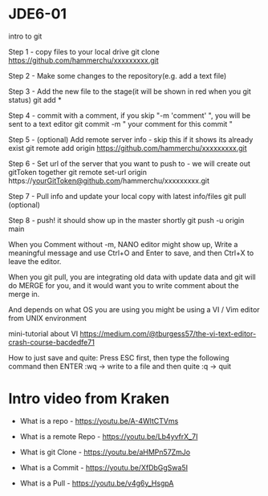# JDE6-01

intro to git

Step 1 - copy files to your local drive git clone https://github.com/hammerchu/xxxxxxxxx.git

Step 2 - Make some changes to the repository(e.g. add a text file)

Step 3 - Add the new file to the stage(it will be shown in red when you git status) git add *

Step 4 - commit with a comment, if you skip "-m 'comment' ", you will be sent to a text editor git commit -m " your comment for this commit "

Step 5 - (optional) Add remote server info - skip this if it shows its already exist git remote add origin https://github.com/hammerchu/xxxxxxxxx.git

Step 6 - Set url of the server that you want to push to - we will create out gitToken together git remote set-url origin https://yourGitToken@github.com/hammerchu/xxxxxxxxx.git

Step 7 - Pull info and update your local copy with latest info/files git pull (optional)

Step 8 - push! it should show up in the master shortly git push -u origin main

When you Comment without -m, NANO editor might show up, Write a meaningful message and use Ctrl+O and Enter to save, and then Ctrl+X to leave the editor.

When you git pull, you are integrating old data with update data and git will do MERGE for you, and it would want you to write comment about the merge in.

And depends on what OS you are using you might be using a VI / Vim editor from UNIX environment

mini-tutorial about VI https://medium.com/@tburgess57/the-vi-text-editor-crash-course-bacdedfe71

How to just save and quite: Press ESC first, then type the following command then ENTER :wq -> write to a file and then quite :q -> quit

# Intro video from Kraken

* What is a repo - https://youtu.be/A-4WltCTVms
* What is a remote Repo - https://youtu.be/Lb4yvfrX_7I

* What is git Clone - https://youtu.be/aHMPn57ZmJo

* What is a Commit - https://youtu.be/XfDbGgSwa5I
* What is a Pull - https://youtu.be/v4g6y_HsgpA

